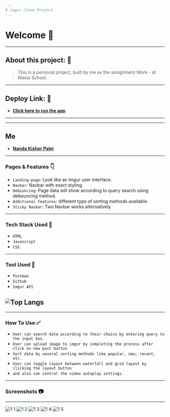 ```yaml
---
# imgur clone Project
---
```


# Welcome 👋

---

## About this project: 🙌
> This is a personal project, built by me as the assignment Work - at Masai School.

---

## Deploy Link: 🙌
- **[Click here to run the app](https://nandakishorpalei.github.io/imgurclone/)**

---

---
## Me

- **[Nanda Kishor Palei](https://github.com/Nandakishorpalei)**


---

### Pages & Features 👇

- `Landing-page`: Look like as imgur user interface.
- `Navbar`: Navbar with exact styling.
- `Debouncing`: Page data will show according to query search using debouncing method.
- `Additional Features`: different type of sorting methods available.
- `Sticky Navbar`: Two Navbar works alternatively

---
### Tech Stack Used 🔧
- `HTML`
- `Javascript`
- `CSS`

---
### Tool Used 🔧
- `Postman`
- `Github`
- `Imgur API`


![Top Langs](https://github-readme-stats.vercel.app/api/top-langs/?username=nandakishorpalei&hide=ejs&theme=tokyonight)
---

---

### How To Use ✅

- `User can search data according to their choice by entering query to the input box.`
- `User can upload image to imgur by completing the process after click on new post button`
- `Sort data by several sorting methods like popular, new, recent, etc.`
- `User can toggle layout between waterfall and grid layout by clicking the layout button`
- `and also can control the video autoplay settings.`



---

### Screenshots :camera:

---
![1 1](https://i.imgur.com/ELJfpGI.jpg)
![1 2](https://i.imgur.com/RjKC3pI.jpg)
![1 3](https://i.imgur.com/TPDZXQz.jpg)
![1 4](https://i.imgur.com/cwmFZiE.jpg)
![1 5](https://i.imgur.com/uFtsbqt.png)
